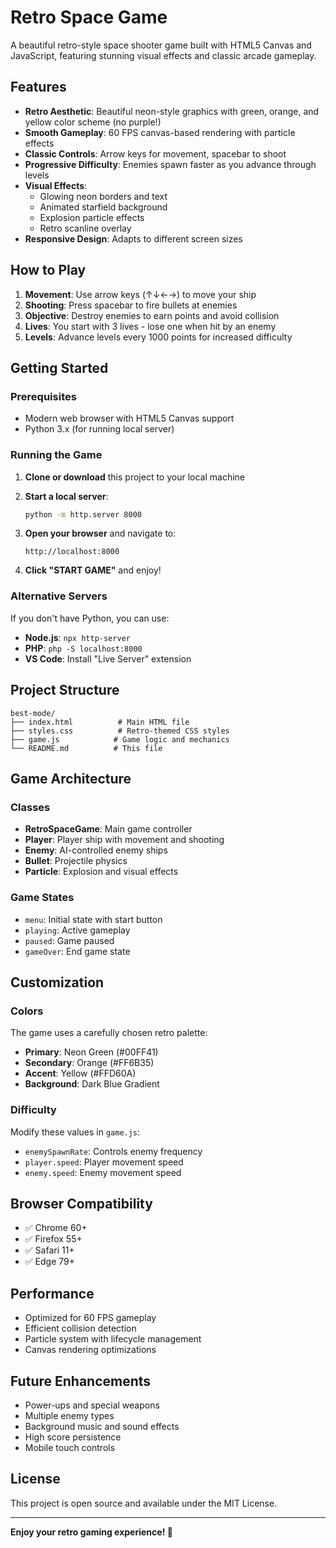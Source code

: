 # Retro Space Game

A beautiful retro-style space shooter game built with HTML5 Canvas and JavaScript, featuring stunning visual effects and classic arcade gameplay.

## Features

- **Retro Aesthetic**: Beautiful neon-style graphics with green, orange, and yellow color scheme (no purple!)
- **Smooth Gameplay**: 60 FPS canvas-based rendering with particle effects
- **Classic Controls**: Arrow keys for movement, spacebar to shoot
- **Progressive Difficulty**: Enemies spawn faster as you advance through levels
- **Visual Effects**: 
  - Glowing neon borders and text
  - Animated starfield background
  - Explosion particle effects
  - Retro scanline overlay
- **Responsive Design**: Adapts to different screen sizes

## How to Play

1. **Movement**: Use arrow keys (↑↓←→) to move your ship
2. **Shooting**: Press spacebar to fire bullets at enemies
3. **Objective**: Destroy enemies to earn points and avoid collision
4. **Lives**: You start with 3 lives - lose one when hit by an enemy
5. **Levels**: Advance levels every 1000 points for increased difficulty

## Getting Started

### Prerequisites

- Modern web browser with HTML5 Canvas support
- Python 3.x (for running local server)

### Running the Game

1. **Clone or download** this project to your local machine

2. **Start a local server**:
   ```bash
   python -m http.server 8000
   ```

3. **Open your browser** and navigate to:
   ```
   http://localhost:8000
   ```

4. **Click "START GAME"** and enjoy!

### Alternative Servers

If you don't have Python, you can use:

- **Node.js**: `npx http-server`
- **PHP**: `php -S localhost:8000`
- **VS Code**: Install "Live Server" extension

## Project Structure

```
best-mode/
├── index.html          # Main HTML file
├── styles.css          # Retro-themed CSS styles
├── game.js            # Game logic and mechanics
└── README.md          # This file
```

## Game Architecture

### Classes

- **RetroSpaceGame**: Main game controller
- **Player**: Player ship with movement and shooting
- **Enemy**: AI-controlled enemy ships
- **Bullet**: Projectile physics
- **Particle**: Explosion and visual effects

### Game States

- `menu`: Initial state with start button
- `playing`: Active gameplay
- `paused`: Game paused
- `gameOver`: End game state

## Customization

### Colors
The game uses a carefully chosen retro palette:
- **Primary**: Neon Green (#00FF41)
- **Secondary**: Orange (#FF6B35) 
- **Accent**: Yellow (#FFD60A)
- **Background**: Dark Blue Gradient

### Difficulty
Modify these values in `game.js`:
- `enemySpawnRate`: Controls enemy frequency
- `player.speed`: Player movement speed
- `enemy.speed`: Enemy movement speed

## Browser Compatibility

- ✅ Chrome 60+
- ✅ Firefox 55+
- ✅ Safari 11+
- ✅ Edge 79+

## Performance

- Optimized for 60 FPS gameplay
- Efficient collision detection
- Particle system with lifecycle management
- Canvas rendering optimizations

## Future Enhancements

- Power-ups and special weapons
- Multiple enemy types
- Background music and sound effects
- High score persistence
- Mobile touch controls

## License

This project is open source and available under the MIT License.

---

**Enjoy your retro gaming experience! 🚀**
